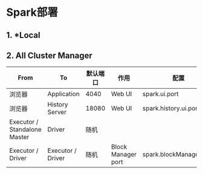 # Spark部署

## 1. *Local

## 2. All Cluster Manager

| From                         | To                | 默认端口 | 作用               | 配置                    | 说明                               |
| ---------------------------- | ----------------- | -------- | ------------------ | ----------------------- | ---------------------------------- |
| 浏览器                       | Application       | 4040     | Web UI             | spark.ui.port           | Jetty Based.                       |
| 浏览器                       | History Server    | 18080    | Web UI             | spark.history.ui.port   | Jetty Based.                       |
| Executor / Standalone Master | Driver            | 随机     |                    |                         | 设为`0`是随机选择一个端口          |
| Executor / Driver            | Executor / Driver | 随机     | Block Manager port | spark.blockManager.port | Raw socket via ServerSocketChannel |